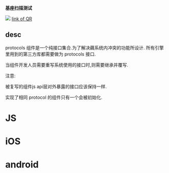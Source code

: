 

**基座扫描测试**
<div id='modulename' style='display:none'>protocols</div>
<img id='qrimg' src='https://api.qrserver.com/v1/create-qr-code/?size=150x150&data=http://192.168.44.52:3000/docs/modules/all/dist/ui/index.html'></img>
<a id='qrlink' href="about:none">link of QR</a>

## desc
protocols 组件是一个纯接口集合.为了解决藕系统内冲突的功能所设计.
所有引擎里用到的第三方库都需要做为 protocols 接口.

当组件开发人员需要重写系统使用的接口时,则需要继承并覆写.

注意:

被复写的组件js api层对外暴露的接口应该保持一样.

实现了相同 protocol 的组件只有一个会被初始化.


# JS



# iOS


# android


